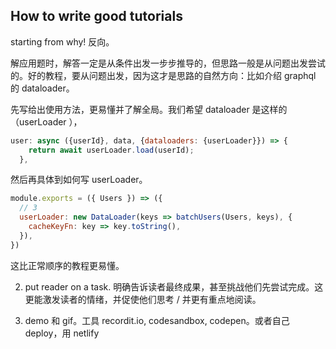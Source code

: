 ## How to write good tutorials

starting from why! 反向。

解应用题时，解答一定是从条件出发一步步推导的，但思路一般是从问题出发尝试的。好的教程，要从问题出发，因为这才是思路的自然方向：比如介绍 graphql 的 dataloader。

先写给出使用方法，更易懂并了解全局。我们希望 dataloader 是这样的（userLoader ），

```js
user: async ({userId}, data, {dataloaders: {userLoader}}) => {
    return await userLoader.load(userId);
  },
```

然后再具体到如何写 userLoader。

```js
module.exports = ({ Users }) => ({
  // 3
  userLoader: new DataLoader(keys => batchUsers(Users, keys), {
    cacheKeyFn: key => key.toString(),
  }),
})
```

这比正常顺序的教程更易懂。

2. put reader on a task. 明确告诉读者最终成果，甚至挑战他们先尝试完成。这更能激发读者的情绪，并促使他们思考 / 并更有重点地阅读。

3. demo 和 gif。工具 recordit.io, codesandbox, codepen。或者自己 deploy，用 netlify
